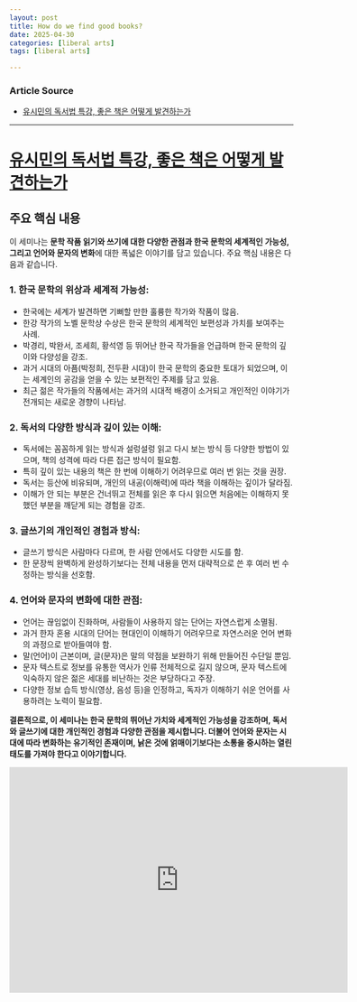 ```yaml
---
layout: post
title: How do we find good books? 
date: 2025-04-30
categories: [liberal arts]
tags: [liberal arts]

---
```


### Article Source


* [유시민의 독서법 특강, 좋은 책은 어떻게 발견하는가](https://www.youtube.com/watch?v=bAjQtf3gUiI)

---

# [유시민의 독서법 특강, 좋은 책은 어떻게 발견하는가](https://www.youtube.com/watch?v=bAjQtf3gUiI)

## 주요 핵심 내용

이 세미나는 **문학 작품 읽기와 쓰기에 대한 다양한 관점과 한국 문학의 세계적인 가능성, 그리고 언어와 문자의 변화**에 대한 폭넓은 이야기를 담고 있습니다. 주요 핵심 내용은 다음과 같습니다.

### **1. 한국 문학의 위상과 세계적 가능성:**

* 한국에는 세계가 발견하면 기뻐할 만한 훌륭한 작가와 작품이 많음.
* 한강 작가의 노벨 문학상 수상은 한국 문학의 세계적인 보편성과 가치를 보여주는 사례.
* 박경리, 박완서, 조세희, 황석영 등 뛰어난 한국 작가들을 언급하며 한국 문학의 깊이와 다양성을 강조.
* 과거 시대의 아픔(박정희, 전두환 시대)이 한국 문학의 중요한 토대가 되었으며, 이는 세계인의 공감을 얻을 수 있는 보편적인 주제를 담고 있음.
* 최근 젊은 작가들의 작품에서는 과거의 시대적 배경이 소거되고 개인적인 이야기가 전개되는 새로운 경향이 나타남.

### **2. 독서의 다양한 방식과 깊이 있는 이해:**

* 독서에는 꼼꼼하게 읽는 방식과 설렁설렁 읽고 다시 보는 방식 등 다양한 방법이 있으며, 책의 성격에 따라 다른 접근 방식이 필요함.
* 특히 깊이 있는 내용의 책은 한 번에 이해하기 어려우므로 여러 번 읽는 것을 권장.
* 독서는 등산에 비유되며, 개인의 내공(이해력)에 따라 책을 이해하는 깊이가 달라짐.
* 이해가 안 되는 부분은 건너뛰고 전체를 읽은 후 다시 읽으면 처음에는 이해하지 못했던 부분을 깨닫게 되는 경험을 강조.

### **3. 글쓰기의 개인적인 경험과 방식:**

* 글쓰기 방식은 사람마다 다르며, 한 사람 안에서도 다양한 시도를 함.
* 한 문장씩 완벽하게 완성하기보다는 전체 내용을 먼저 대략적으로 쓴 후 여러 번 수정하는 방식을 선호함.

### **4. 언어와 문자의 변화에 대한 관점:**

* 언어는 끊임없이 진화하며, 사람들이 사용하지 않는 단어는 자연스럽게 소멸됨.
* 과거 한자 혼용 시대의 단어는 현대인이 이해하기 어려우므로 자연스러운 언어 변화의 과정으로 받아들여야 함.
* 말(언어)이 근본이며, 글(문자)은 말의 약점을 보완하기 위해 만들어진 수단일 뿐임.
* 문자 텍스트로 정보를 유통한 역사가 인류 전체적으로 길지 않으며, 문자 텍스트에 익숙하지 않은 젊은 세대를 비난하는 것은 부당하다고 주장.
* 다양한 정보 습득 방식(영상, 음성 등)을 인정하고, 독자가 이해하기 쉬운 언어를 사용하려는 노력이 필요함.

**결론적으로, 이 세미나는 한국 문학의 뛰어난 가치와 세계적인 가능성을 강조하며, 독서와 글쓰기에 대한 개인적인 경험과 다양한 관점을 제시합니다. 더불어 언어와 문자는 시대에 따라 변화하는 유기적인 존재이며, 낡은 것에 얽매이기보다는 소통을 중시하는 열린 태도를 가져야 한다고 이야기합니다.**

<iframe width="600" height="400" src="https://www.youtube.com/embed/bAjQtf3gUiI?si=8KfFQ45V8hcw2AwT" title="YouTube video player" frameborder="0" allow="accelerometer; autoplay; clipboard-write; encrypted-media; gyroscope; picture-in-picture; web-share" referrerpolicy="strict-origin-when-cross-origin" allowfullscreen></iframe>